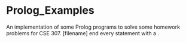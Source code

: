 # Prolog_Examples
An implementation of some Prolog programs to solve some homework problems for CSE 307.
[filename]
end every statement with a .
